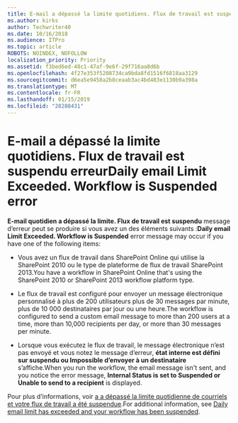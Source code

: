 ```yaml
---
title: E-mail a dépassé la limite quotidiens. Flux de travail est suspendu erreur
ms.author: kirks
author: Techwriter40
ms.date: 10/16/2018
ms.audience: ITPro
ms.topic: article
ROBOTS: NOINDEX, NOFOLLOW
localization_priority: Priority
ms.assetid: f3bed6ed-48c1-47af-9e6f-29f716aa8d6b
ms.openlocfilehash: 4f27e353f5208734ca9bda8fd1516f6818aa3129
ms.sourcegitcommit: d6ea5e9458a2b8ceaab3ac4bd483e1130b9a398a
ms.translationtype: MT
ms.contentlocale: fr-FR
ms.lasthandoff: 01/15/2019
ms.locfileid: "28288431"
---
```

# <a name="daily-email-limit-exceeded-workflow-is-suspended-error"></a><span data-ttu-id="e091a-p102">E-mail a dépassé la limite quotidiens. Flux de travail est suspendu erreur</span><span class="sxs-lookup"><span data-stu-id="e091a-p102">Daily email Limit Exceeded. Workflow is Suspended error</span></span>

 <span data-ttu-id="e091a-105">**E-mail quotidien a dépassé la limite. Flux de travail est suspendu** message d’erreur peut se produire si vous avez un des éléments suivants :</span><span class="sxs-lookup"><span data-stu-id="e091a-105">**Daily email Limit Exceeded. Workflow is Suspended** error message may occur if you have one of the following items:</span></span> 
  
- <span data-ttu-id="e091a-106">Vous avez un flux de travail dans SharePoint Online qui utilise la SharePoint 2010 ou le type de plateforme de flux de travail SharePoint 2013.</span><span class="sxs-lookup"><span data-stu-id="e091a-106">You have a workflow in SharePoint Online that's using the SharePoint 2010 or SharePoint 2013 workflow platform type.</span></span>
    
- <span data-ttu-id="e091a-107">Le flux de travail est configuré pour envoyer un message électronique personnalisé à plus de 200 utilisateurs plus de 30 messages par minute, plus de 10 000 destinataires par jour ou une heure.</span><span class="sxs-lookup"><span data-stu-id="e091a-107">The workflow is configured to send a custom email message to more than 200 users at a time, more than 10,000 recipients per day, or more than 30 messages per minute.</span></span>
    
- <span data-ttu-id="e091a-108">Lorsque vous exécutez le flux de travail, le message électronique n’est pas envoyé et vous notez le message d’erreur, **état interne est défini sur suspendu ou Impossible d’envoyer à un destinataire** s’affiche.</span><span class="sxs-lookup"><span data-stu-id="e091a-108">When you run the workflow, the email message isn't sent, and you notice the error message, **Internal Status is set to Suspended or Unable to send to a recipient** is displayed.</span></span> 
    
<span data-ttu-id="e091a-109">Pour plus d’informations, voir [a a dépassé la limite quotidienne de courriels et votre flux de travail a été suspendue](https://go.microsoft.com/fwlink/?Linkid=2031137).</span><span class="sxs-lookup"><span data-stu-id="e091a-109">For additional information, see [Daily email limit has exceeded and your workflow has been suspended](https://go.microsoft.com/fwlink/?Linkid=2031137).</span></span>
  
